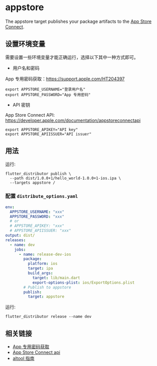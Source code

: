 # appstore

The appstore target publishes your package artifacts to the [App Store Connect](https://appstoreconnect.apple.com/apps).

## 设置环境变量

需要设置一些环境变量才能正确运行，选择以下其中一种方式即可。

- 用户名和密码

App 专用密码获取：https://support.apple.com/HT204397
```
export APPSTORE_USERNAME="登录用户名"
export APPSTORE_PASSWORD="App 专用密码"
```

- API 密钥

App Store Connect API: https://developer.apple.com/documentation/appstoreconnectapi

```
export APPSTORE_APIKEY="API key"
export APPSTORE_APIISSUER="API issuer"
```

## 用法

运行:

```
flutter_distributor publish \
  --path dist/1.0.0+1/hello_world-1.0.0+1-ios.ipa \
  --targets appstore /
```

### 配置 `distribute_options.yaml`

```yaml
env:
  APPSTORE_USERNAME: "xxx" 
  APPSTORE_PASSWORD: "xxx" 
  # or
  # APPSTORE_APIKEY: "xxx"
  # APPSTORE_APIISSUER: "xxx"
output: dist/
releases:
  - name: dev
    jobs:
      - name: release-dev-ios
        package:
          platform: ios
          target: ipa
          build_args:
            target: lib/main.dart
            export-options-plist: ios/ExportOptions.plist
        # Publish to appstore
        publish:
          target: appstore
```

运行:

```
flutter_distributor release --name dev
```

## 相关链接

- [App 专用密码获取](https://support.apple.com/HT204397)
- [App Store Connect api](https://developer.apple.com/documentation/appstoreconnectapi)
- [altool 指南](https://help.apple.com/asc/appsaltool/)

